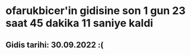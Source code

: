 # ofarukbicer'in gidisine son 1 gun 23 saat 45 dakika 11 saniye kaldi

## Gidis tarihi: 30.09.2022 :(